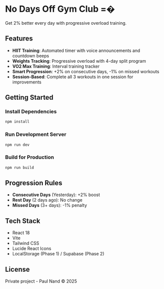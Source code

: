# No Days Off Gym Club =�

Get 2% better every day with progressive overload training.

## Features

- **HIIT Training**: Automated timer with voice announcements and countdown beeps
- **Weights Tracking**: Progressive overload with 4-day split program
- **VO2 Max Training**: Interval training tracker
- **Smart Progression**: +2% on consecutive days, -1% on missed workouts
- **Session-Based**: Complete all 3 workouts in one session for improvements

## Getting Started

### Install Dependencies
```bash
npm install
```

### Run Development Server
```bash
npm run dev
```

### Build for Production
```bash
npm run build
```

## Progression Rules

- **Consecutive Days** (Yesterday): +2% boost
- **Rest Day** (2 days ago): No change
- **Missed Days** (3+ days): -1% penalty

## Tech Stack

- React 18
- Vite
- Tailwind CSS
- Lucide React Icons
- LocalStorage (Phase 1) / Supabase (Phase 2)

## License
Private project - Paul Nand © 2025
